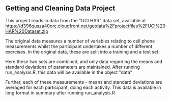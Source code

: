 ## Getting and Cleaning Data Project
This project reads in data from the "UCI HAR" data set, available at https://d396qusza40orc.cloudfront.net/getdata%2Fprojectfiles%2FUCI%20HAR%20Dataset.zip 

The original data measures a number of variables relating to cell phone measurements whilst the participant undertakes a number of different exercises.  In the original data, these are split into a training and a test set.

Here these two sets are combined, and only data regarding the means and standard deviations of parameters are maintained.  After running run_analysis.R, this data will be available in the object "data"

Further, each of these measurements - means and standard deviations are averaged for each participant, doing each activity.  This data is available in long format in summary after running run_analysis.R